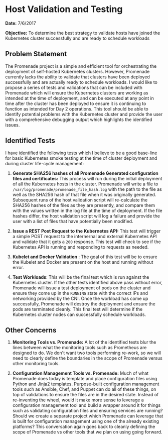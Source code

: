 # Host Validation and Testing

__Date:__  7/6/2017

__Objective:__ To determine the best strategy to validate hosts have joined the Kubernetes cluster successfully and are ready to schedule workloads

## Problem Statement
The Promenade project is a simple and efficient tool for orchestrating the deployment of self-hosted Kubernetes clusters.  However, Promenade currently lacks the ability to validate that clusters have been deployed successfully and are actually ready to schedule workloads.   I would like to propose a series of tests and validations that can be included with Promenade which will ensure the Kubernetes clusters are working as intended at the time of deployment, and can be executed at any point in time  after the cluster has been deployed to ensure it is continuing to function as intended for Day 2 operations. This tool should be able to identify potential problems with the Kubernetes cluster and provide the user with a comprehensive debugging output which highlights the identified issues.

## Identified Tests
I have identified the following tests which I believe to be a good base-line for basic Kubernetes smoke testing at the time of cluster deployment and during cluster life-cycle management:

1. __Generate SHA256 hashes of all Promenade Generated configuration files and certificates:__ This process will run during the initial deployment of all the Kubernetes hosts in the cluster. Promenade will write a file to `/var/log/promenade/promenade_file_hash.log` with the path to the file as well as the SHA256 hash of that file when it was originally generated. Subsequent runs of the host validation script will re-calculate the SHA256 hashes of the files as they are presently, and compare them with the values written in the log file at the time of deployment. If the file hashes differ, the host validation script will log a failure and provide the user with a list of files that have potentially been modified.

2. __Issue a REST Post Request to the Kubernetes API:__ This test will trigger a simple POST request to the internernal and external Kubernetes API and validate that it gets a `200` response.  This test will check to see if the Kubernetes API is running and responding to requests as needed.

3. __Kubelet and Docker Validation__ : The goal of this test will be to ensure the Kubelet and Docker are present on the host and running without error.

4. __Test Workloads__:  This will be the final test which is run against the Kubernetes cluster. If the other tests identified above pass without error, Promenade will issue a test deployment of pods on the cluster and ensure they come up in the `RUNNING` state with the correct IPs and networking provided by the CNI.  Once the workload has come up successfully, Promenade will destroy the deployment and ensure the pods are terminated cleanly.  This final test will determine if the Kubernetes cluster nodes can successfully schedule workloads.

## Other Concerns

1. __Monitoring Tools vs. Promenade:__ A lot of the identified tests blur the lines between what the monitoring tools such as Prometheus are designed to do.  We don't want two tools performing re-work, so we will need to clearly define the boundaries in the scope of Promenade versus other monitoring tools.

2. __Configuration Management Tools vs. Promenade:__  Much of what Promenade does today is template and place configuration files using Python and Jinja2 templates. Purpose-built configuration management tools such as Ansible, Chef, and Puppet can do all of these things, on top of validations to ensure the files are in the desired state.  Instead of re-inventing the wheel, would it make more sense to leverage a configuration management tool and build a wrapper around it for things such as validating configuration files and ensuring services are running?  Should we create a separate project which Promenade can leverage that is built for configuration management using one of the already existing platforms? This conversation again goes back to cleanly defining the scope of Promenade vs other tools that we plan on using going forward. 
